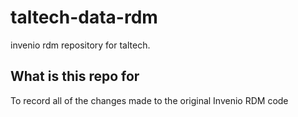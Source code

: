 # taltech-data-rdm

invenio rdm repository for taltech.

## What is this repo for

To record all of the changes made to the original Invenio RDM code